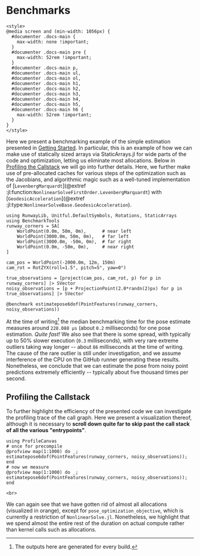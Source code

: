 # Benchmarks
```@raw html
<style>
@media screen and (min-width: 1056px) {
  #documenter .docs-main {
    max-width: none !important;
  }
  #documenter .docs-main pre {
    max-width: 52rem !important;
  }
  #documenter .docs-main p,
  #documenter .docs-main ul,
  #documenter .docs-main ol,
  #documenter .docs-main h1,
  #documenter .docs-main h2,
  #documenter .docs-main h3,
  #documenter .docs-main h4,
  #documenter .docs-main h5,
  #documenter .docs-main h6 {
    max-width: 52rem !important;
  }
}
</style>
```
Here we present a benchmarking example of the simple estimation presented in [Getting Started](@ref).
In particular, this is an example of how we can make use of statically sized arrays via StaticArrays.jl for wide parts of the code and optimization, letting us eliminate most allocations.
Below in [Profiling the Callstack](@ref) we will go into further details.
Here, we further make use of pre-allocated caches for various steps of the optimization such as the Jacobians, and algorithmic magic such as a well-tuned implementation of [`LevenbergMarquardt`](@extref :jl:function:`NonlinearSolveFirstOrder.LevenbergMarquardt`) with [`GeodesicAcceleration`](@extref :jl:type:`NonlinearSolveBase.GeodesicAcceleration`).

```@example benchmarkrun
using RunwayLib, Unitful.DefaultSymbols, Rotations, StaticArrays
using BenchmarkTools
runway_corners = SA[
    WorldPoint(0.0m, 50m, 0m),      # near left
    WorldPoint(3000.0m, 50m, 0m),   # far left
    WorldPoint(3000.0m, -50m, 0m),  # far right
    WorldPoint(0.0m, -50m, 0m),     # near right
]

cam_pos = WorldPoint(-2000.0m, 12m, 150m)
cam_rot = RotZYX(roll=1.5°, pitch=5°, yaw=0°)

true_observations = [project(cam_pos, cam_rot, p) for p in runway_corners] |> SVector
noisy_observations = [p + ProjectionPoint(2.0*randn(2)px) for p in true_observations] |> SVector

@benchmark estimatepose6dof(PointFeatures(runway_corners, noisy_observations))
```
At the time of writing[^1] the median benchmarking time for the pose estimate measures around `228.088 μs` (about `0.2` milliseconds) for one pose estimation. *Quite fast!*
We also see that there is some spread, with typically up to 50% slower execution (`0.3` milliseconds), with very rare extreme outliers taking way longer -- about `86` milliseconds at the time of writing.
The cause of the rare outlier is still under investigation, and we assume interference of the CPU on the GitHub runner generating these results.
Nonetheless, we conclude that we can estimate the pose from noisy point predictions extremely efficiently -- typically about five thousand times per second.

## Profiling the Callstack
To further highlight the efficiency of the presented code we can investigate the profiling trace of the call graph.
Here we present a visualization thereof, although it is necessary to **scroll down quite far to skip past the call stack of all the various "entrypoints"**.

```@example benchmarkrun
using ProfileCanvas
# once for precompile
@profview map(1:1000) do _; estimatepose6dof(PointFeatures(runway_corners, noisy_observations)); end
# now we measure
@profview map(1:1000) do _; estimatepose6dof(PointFeatures(runway_corners, noisy_observations)); end
```

```@raw html
<br>
```

We can again see that we have gotten rid of almost all allocations (visualized in orange), except for `pose_optimization_objective`, which is currently a restriction of `NonlinearSolve.jl`.
Nonetheless, we highlight that we spend almost the entire rest of the duration on actual compute rather than kernel calls such as allocations.


[^1]: The outputs here are generated for every build.
